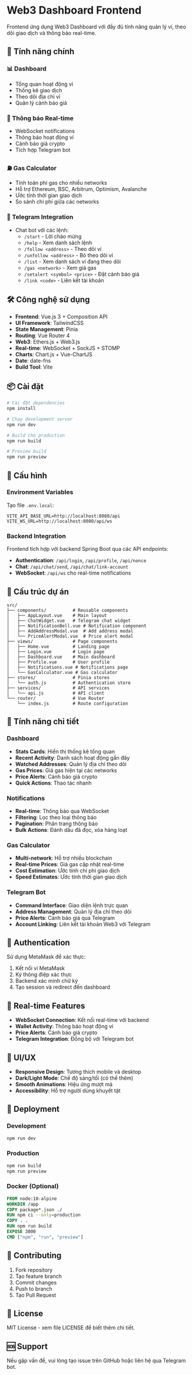 # Web3 Dashboard Frontend

Frontend ứng dụng Web3 Dashboard với đầy đủ tính năng quản lý ví, theo dõi giao dịch và thông báo real-time.

## 🚀 Tính năng chính

### 📊 Dashboard
- Tổng quan hoạt động ví
- Thống kê giao dịch
- Theo dõi địa chỉ ví
- Quản lý cảnh báo giá

### 🔔 Thông báo Real-time
- WebSocket notifications
- Thông báo hoạt động ví
- Cảnh báo giá crypto
- Tích hợp Telegram bot

### ⛽ Gas Calculator
- Tính toán phí gas cho nhiều networks
- Hỗ trợ Ethereum, BSC, Arbitrum, Optimism, Avalanche
- Ước tính thời gian giao dịch
- So sánh chi phí giữa các networks

### 🤖 Telegram Integration
- Chat bot với các lệnh:
  - `/start` - Lời chào mừng
  - `/help` - Xem danh sách lệnh
  - `/follow <address>` - Theo dõi ví
  - `/unfollow <address>` - Bỏ theo dõi ví
  - `/list` - Xem danh sách ví đang theo dõi
  - `/gas <network>` - Xem giá gas
  - `/setalert <symbol> <price>` - Đặt cảnh báo giá
  - `/link <code>` - Liên kết tài khoản

## 🛠️ Công nghệ sử dụng

- **Frontend**: Vue.js 3 + Composition API
- **UI Framework**: TailwindCSS
- **State Management**: Pinia
- **Routing**: Vue Router 4
- **Web3**: Ethers.js + Web3.js
- **Real-time**: WebSocket + SockJS + STOMP
- **Charts**: Chart.js + Vue-ChartJS
- **Date**: date-fns
- **Build Tool**: Vite

## 📦 Cài đặt

```bash
# Cài đặt dependencies
npm install

# Chạy development server
npm run dev

# Build cho production
npm run build

# Preview build
npm run preview
```

## 🔧 Cấu hình

### Environment Variables
Tạo file `.env.local`:
```env
VITE_API_BASE_URL=http://localhost:8080/api
VITE_WS_URL=http://localhost:8080/api/ws
```

### Backend Integration
Frontend tích hợp với backend Spring Boot qua các API endpoints:

- **Authentication**: `/api/login`, `/api/profile`, `/api/nonce`
- **Chat**: `/api/chat/send`, `/api/chat/link-account`
- **WebSocket**: `/api/ws` cho real-time notifications

## 📱 Cấu trúc dự án

```
src/
├── components/          # Reusable components
│   ├── AppLayout.vue    # Main layout
│   ├── ChatWidget.vue   # Telegram chat widget
│   ├── NotificationBell.vue # Notification component
│   ├── AddAddressModal.vue  # Add address modal
│   └── PriceAlertModal.vue  # Price alert modal
├── views/               # Page components
│   ├── Home.vue         # Landing page
│   ├── Login.vue        # Login page
│   ├── Dashboard.vue    # Main dashboard
│   ├── Profile.vue      # User profile
│   ├── Notifications.vue # Notifications page
│   └── GasCalculator.vue # Gas calculator
├── stores/              # Pinia stores
│   └── auth.js          # Authentication store
├── services/            # API services
│   └── api.js           # API client
└── router/              # Vue Router
    └── index.js         # Route configuration
```

## 🎯 Tính năng chi tiết

### Dashboard
- **Stats Cards**: Hiển thị thống kê tổng quan
- **Recent Activity**: Danh sách hoạt động gần đây
- **Watched Addresses**: Quản lý địa chỉ theo dõi
- **Gas Prices**: Giá gas hiện tại các networks
- **Price Alerts**: Cảnh báo giá crypto
- **Quick Actions**: Thao tác nhanh

### Notifications
- **Real-time**: Thông báo qua WebSocket
- **Filtering**: Lọc theo loại thông báo
- **Pagination**: Phân trang thông báo
- **Bulk Actions**: Đánh dấu đã đọc, xóa hàng loạt

### Gas Calculator
- **Multi-network**: Hỗ trợ nhiều blockchain
- **Real-time Prices**: Giá gas cập nhật real-time
- **Cost Estimation**: Ước tính chi phí giao dịch
- **Speed Estimates**: Ước tính thời gian giao dịch

### Telegram Bot
- **Command Interface**: Giao diện lệnh trực quan
- **Address Management**: Quản lý địa chỉ theo dõi
- **Price Alerts**: Cảnh báo giá qua Telegram
- **Account Linking**: Liên kết tài khoản Web3 với Telegram

## 🔐 Authentication

Sử dụng MetaMask để xác thực:
1. Kết nối ví MetaMask
2. Ký thông điệp xác thực
3. Backend xác minh chữ ký
4. Tạo session và redirect đến dashboard

## 📡 Real-time Features

- **WebSocket Connection**: Kết nối real-time với backend
- **Wallet Activity**: Thông báo hoạt động ví
- **Price Alerts**: Cảnh báo giá crypto
- **Telegram Integration**: Đồng bộ với Telegram bot

## 🎨 UI/UX

- **Responsive Design**: Tương thích mobile và desktop
- **Dark/Light Mode**: Chế độ sáng/tối (có thể thêm)
- **Smooth Animations**: Hiệu ứng mượt mà
- **Accessibility**: Hỗ trợ người dùng khuyết tật

## 🚀 Deployment

### Development
```bash
npm run dev
```

### Production
```bash
npm run build
npm run preview
```

### Docker (Optional)
```dockerfile
FROM node:18-alpine
WORKDIR /app
COPY package*.json ./
RUN npm ci --only=production
COPY . .
RUN npm run build
EXPOSE 3000
CMD ["npm", "run", "preview"]
```

## 🤝 Contributing

1. Fork repository
2. Tạo feature branch
3. Commit changes
4. Push to branch
5. Tạo Pull Request

## 📄 License

MIT License - xem file LICENSE để biết thêm chi tiết.

## 🆘 Support

Nếu gặp vấn đề, vui lòng tạo issue trên GitHub hoặc liên hệ qua Telegram bot.